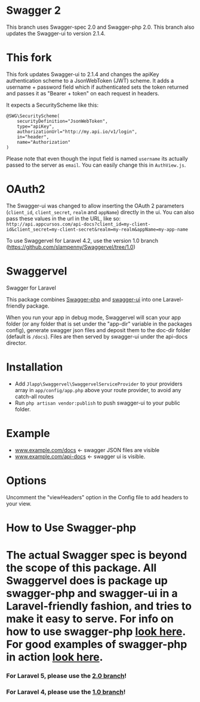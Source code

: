 Swagger 2
=========
This branch uses Swagger-spec 2.0 and Swagger-php 2.0. 
This branch also updates the Swagger-ui to version 2.1.4.

This fork
=========
This fork updates Swagger-ui to 2.1.4 and changes the apiKey authentication scheme to a JsonWebToken (JWT) scheme. It adds a username + password field which if authenticated sets the token returned and passes it as "Bearer + token" on each request in headers.

It expects a SecurityScheme like this:
```
@SWG\SecurityScheme(
    securityDefinition="JsonWebToken",
    type="apiKey",
    authorizationUrl="http://my.api.io/v1/login",
    in="header",
    name="Authorization"
)
```

Please note that even though the input field is named `username` its actually passed to the server as `email`. You can easily change this in `AuthView.js`.

OAuth2
======
The Swagger-ui was changed to allow inserting the OAuth 2 parameters (``client_id``, ``client_secret``, ``realm`` and ``appName``) directly in the ui.
You can also pass these values in the url in the URL, like so:
``http://api.appcursos.com/api-docs?client_id=my-client-id&client_secret=my-client-secret&realm=my-realm&appName=my-app-name``

To use Swaggervel for Laravel 4.2, use the version 1.0 branch (https://github.com/slampenny/Swaggervel/tree/1.0)

Swaggervel
==========

Swagger for Laravel

This package combines [Swagger-php](https://github.com/zircote/swagger-php) and [swagger-ui](https://github.com/wordnik/swagger-ui) into one Laravel-friendly package.

When you run your app in debug mode, Swaggervel will scan your app folder (or any folder that is set under the "app-dir" variable in the packages config), generate swagger json files and deposit them to the doc-dir folder (default is `/docs`). Files are then served by swagger-ui under the api-docs director.

Installation
============

- Add `Jlapp\Swaggervel\SwaggervelServiceProvider` to your providers array in `app/config/app.php` above your route provider, to avoid any catch-all routes
- Run `php artisan vendor:publish` to push swagger-ui to your public folder.

Example
=======
- www.example.com/docs  <- swagger JSON files are visible
- www.example.com/api-docs <- swagger ui is visible.

Options
=======
Uncomment the "viewHeaders" option in the Config file to add headers to your view.

How to Use Swagger-php
======================
The actual Swagger spec is beyond the scope of this package. All Swaggervel does is package up swagger-php and swagger-ui in a Laravel-friendly fashion, and tries to make it easy to serve. For info on how to use swagger-php [look here](http://zircote.com/swagger-php/). For good examples of swagger-php in action [look here](https://github.com/zircote/swagger-php/tree/master/Examples/Petstore).
=======
### For Laravel 5, please use the [2.0 branch](https://github.com/slampenny/Swaggervel/tree/2.0)!
### For Laravel 4, please use the [1.0 branch](https://github.com/slampenny/Swaggervel/tree/1.0)!